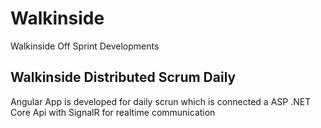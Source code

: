 # Walkinside
Walkinside Off Sprint Developments

## Walkinside Distributed Scrum Daily
Angular App is developed for daily scrun which is connected a ASP .NET Core Api with SignalR for realtime communication
